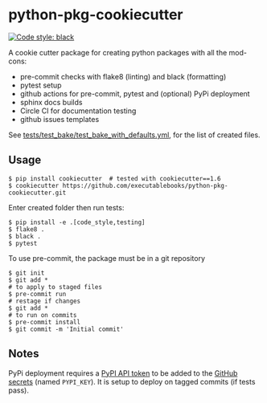 # python-pkg-cookiecutter

[![Code style: black][black-badge]][black-link]

A cookie cutter package for creating python packages with all the mod-cons:

- pre-commit checks with flake8 (linting) and black (formatting)
- pytest setup
- github actions for pre-commit, pytest and (optional) PyPi deployment
- sphinx docs builds
- Circle CI for documentation testing
- github issues templates

See [tests/test_bake/test_bake_with_defaults.yml](https://github.com/executablebooks/python-pkg-cookiecutter/blob/master/tests/test_bake/test_bake_with_defaults.yml),
for the list of created files.

## Usage

```console
$ pip install cookiecutter  # tested with cookiecutter==1.6
$ cookiecutter https://github.com/executablebooks/python-pkg-cookiecutter.git
```

Enter created folder then run tests:

```
$ pip install -e .[code_style,testing]
$ flake8 .
$ black .
$ pytest
```

To use pre-commit, the package must be in a git repository

```
$ git init
$ git add *
# to apply to staged files
$ pre-commit run
# restage if changes
$ git add *
# to run on commits
$ pre-commit install
$ git commit -m 'Initial commit'
```

## Notes

PyPi deployment requires a [PyPI API token](https://pypi.org/help/#apitoken) to be added to the [GitHub secrets](https://help.github.com/en/actions/configuring-and-managing-workflows/creating-and-storing-encrypted-secrets) (named `PYPI_KEY`).
It is setup to deploy on tagged commits (if tests pass).

[black-badge]: https://img.shields.io/badge/code%20style-black-000000.svg
[black-link]: https://github.com/ambv/black
